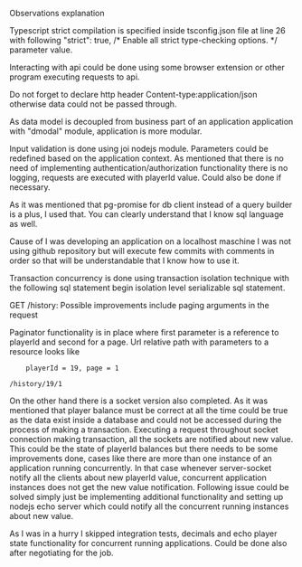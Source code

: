 Observations explanation 



Typescript strict compilation is specified inside tsconfig.json file at line 26
with following 
 "strict": true,     /* Enable all strict type-checking options. */
parameter value.

Interacting with api could be done using some browser extension or other program executing requests to api.

Do not forget to declare http header
            Content-type:application/json 
otherwise data could not be passed through.


As data model is decoupled from business part of an application application with "dmodal" module, application is more modular.

Input validation is done using joi nodejs module. Parameters could be redefined based on the application context.
As mentioned that there is no need of implementing authentication/authorization functionality there is no logging, requests are executed with playerId value. Could also be done if necessary.


As it was mentioned that pg-promise for db client instead of a query builder is a plus, I used that.
You can clearly understand that I know sql language as well.

Cause of I was developing an application on a localhost maschine I was not using github repository but will execute few commits with comments in order so that will be understandable that I know how to use it.

Transaction concurrency is done using transaction isolation technique with the following sql statement
        begin isolation level serializable sql statement.
   
      

GET /history:
Possible improvements include paging arguments in the request 

  Paginator functionality is in place where first parameter is a reference to playerId and second for a page.
  Url relative path with parameters to a resource looks like
    
        playerId = 19, page = 1

    /history/19/1



On the other hand there is a socket version also completed. As it was mentioned that player balance must be correct at all the time could be true as the data exist inside a database and could not be accessed during the process of making a transaction.
Executing a request throughout socket connection making transaction, all the sockets are notified about new value.
This could be the state of playerId balances but there needs to be some improvements done, cases like there are more than one instance of an application running concurrently. In that case whenever server-socket notify all the clients about new playerId value, concurrent application instances does not get the new value notification. Following issue could be solved simply just be implementing additional functionality and setting up nodejs echo server which could notify all the concurrent running instances about new value.



As I was in a hurry I skipped integration tests, decimals and echo player state functionality for concurrent running applications. Could be done also after negotiating for the job.

